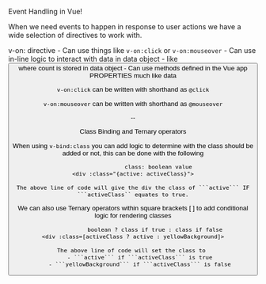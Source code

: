 Event Handling in Vue!

When we need events to happen in response to user actions we have a wide selection of directives to work with.

v-on: directive
    - Can use things like ```v-on:click``` or ```v-on:mouseover```
    - Can use in-line logic to interact with data in data object
      - like <button v-on:click="count += 1"> where count is stored in data object
    - Can use methods defined in the Vue app PROPERTIES much like data

```v-on:click``` can be written with shorthand as ```@click```

```v-on:mouseover``` can be written with shorthand as ```@mouseover```

--

Class Binding and Ternary operators

When using ```v-bind:class``` you can add logic to determine with the class
should be added or not, this can be done with the following

                   class: boolean value
    <div :class="{active: activeClass}">

    The above line of code will give the div the class of ```active``` IF ```activeClass`` equates to true.

We can also use Ternary operators within square brackets [ ] to add conditional logic
for rendering classes
                
                 boolean ? class if true : class if false
    <div :class=[activeClass ? active : yellowBackground]>

    The above line of code will set the class to 
        - ```active``` if ```activeClass``` is true
        - ```yellowBackground``` if ```activeClass``` is false